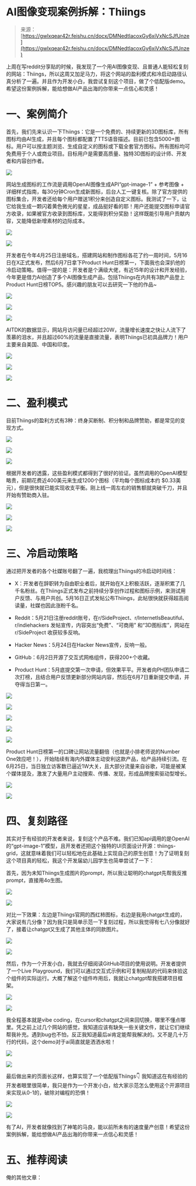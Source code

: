 # AI图像变现案例拆解：Thiings

> 来源：[https://gwlxqear42r.feishu.cn/docx/DMNedtIacoxGy6xiVxNcSJfUnze](https://gwlxqear42r.feishu.cn/docx/DMNedtIacoxGy6xiVxNcSJfUnze)

上周在写reddit分享贴的时候，我发现了一个用AI图像变现、且普通人能轻松复刻的网站：Thiings，所以这周又加足马力，将这个网站的盈利模式和冷启动路径认真分析了一遍。并且作为开发小白，我尝试复刻这个项目，做了个低配版demo。希望这份案例拆解，能给想做AI产品出海的你带来一点信心和灵感！

# 一、案例简介

首先，我们先来认识一下Thiings：它是一个免费的、持续更新的3D图标库，所有图标均由AI生成，并且每个图标都配置了TTS语音描述。目前已包含5000+图标。用户可以按主题浏览、生成自定义的图标或下载全套官方图标。所有图标均可免费用于个人或商业项目。目标用户是需要高质量、独特3D图标的设计师、开发者和内容创作者。

![](img/43c168878108cddb948b3da45d7e59c2.png)

网站生成图标的工作流是调用OpenAI图像生成API“gpt-image-1” + 参考图像 + 详细样式指南，每30分钟Cron生成新图标，后台人工一键复核。除了官方提供的图标集合，开发者还给每个用户赠送1积分来创造自定义图标。我测试了一下，让它给我生成一颗闪着黄色微光的星星，成品挺好看的耶！用户还能提交图标申请官方收录，如果被官方收录到图标库，又能得到积分奖励！这样既能引导用户贡献内容，又能降低新增素材的边际成本。

![](img/24aa178d93637214d041d722509b10fa.png)

![](img/828d879db97234893a461f64629ff8f9.png)

开发者在今年4月25日注册域名，搭建网站和制作图标各花了约一周时间，5月16日在X正式发布，然后6月7日拿下Product Hunt日榜第一，下面我也会深扒他的冷启动策略。值得一提的是：开发者是个满级大佬，有近15年的设计和开发经验，今年更是借力AI创造了多个AI图像生成产品，包括Thiings在内共有3款产品登上Product Hunt日榜TOP5。感兴趣的朋友可以去研究一下他的作品~

![](img/43d0e794494a5372440af63da410e689.png)

![](img/e7bc838792aafc48ecfb186fa3822d64.png)

![](img/2be35d7d8ab5773b95f602741075b7a9.png)

AITDK的数据显示，网站月访问量已经超过20W，流量增长速度之快让人流下了羡慕的泪水，并且超过60%的流量是直接流量，表明Thiings已初具品牌力！用户主要来自美国、中国和印度。

![](img/9c363b1521bcef5fa7a99a1c6bf97f6d.png)

![](img/45ae40901001310ebf4997814913d98e.png)

![](img/2b0d43dd709733b9da91cec0fd81340a.png)

# 二、盈利模式

目前Thiings的盈利方式有3种：终身买断制、积分制和品牌赞助，都是常见的变现方式。

![](img/f02263e44e21a9c3657acd60bff58215.png)

![](img/88d87d709777287311725d472b877c37.png)

![](img/6eb109b67e19ad3a03c02ecf6e302fb6.png)

根据开发者的透露，这些盈利模式都得到了很好的验证。虽然调用的OpenAI模型略贵，前期花费近400美元来生成1200个图标（平均每个图标成本约 $0.33美元），但是很快就已能实现收支平衡。刚上线一周左右的销售额就突破千刀，并且开始有赞助商入驻。

![](img/ec6cd0969225c46b46e6a3cce00fa9d5.png)

![](img/a5835d5f7cf3879c2db641e062a74f6c.png)

![](img/fe81a02472898d16c1afeff423d15342.png)

# 三、冷启动策略

通过把开发者的各个社媒账号翻了一遍，我梳理出Thiings的冷启动时间线：

*   X：开发者在辞职转为自由职业者后，就开始在X上积极活跃，逐渐积累了几千名粉丝。在Thiings正式发布之前持续分享创作过程和图标示例，来测试用户反馈、与用户共创。5月16日正式发帖公布Thiings，此帖很快就获得超高阅读量，社媒也因此涨粉千名。

*   Reddit：5月21日注册reddit账号，在r/SideProject、r/InternetIsBeautiful、r/indiehackers 发帖宣传，内容突出“免费”、“可商用” 和“3D图标库”，网站在r/SideProject 收获较多反响。

*   Hacker News：5月24日在Hacker News宣传，反响一般。

*   GitHub：6月2日开源了交互式网格组件，获得200+个收藏。

*   Product Hunt：5月底提交第一次申请，但效果平平。开发者向PH团队申请二次打榜，且结合用户反馈更新部分网站内容，然后在6月7日重新提交申请，并夺得当日第一。

![](img/2ed40bd7e21a802bbf1cb30bd8938798.png)

![](img/f46fa14703ff2a39d1a50c9a33b60540.png)

![](img/1f5eefd3fd486b7ba3ef89c457774fbe.png)

![](img/2343e4e8fcdbc06cdf883490576f2961.png)

![](img/17af7dce2568c4ac6b329e7c2269931d.png)

Product Hunt日榜第一的口碑让网站流量翻倍（也就是小排老师说的Number One效应吧！），开始陆续有海内外媒体主动安利这款产品，给产品持续引流。在6月25日，当日独立访客数已逼近1W大关，且大部分流量来自谷歌，可能是被某个媒体提及，激发了大量用户主动搜索、传播、发现，形成品牌搜索驱动型增长。

![](img/ae49754aff0fe8502f77469e23b94771.png)

![](img/f83f3e6a4e96074652b380ff48906a10.png)

# 四、复刻路径

其实对于有经验的开发者来说，复刻这个产品不难。我们已知api调用的是OpenAI 的“gpt-image-1”模型，且开发者还把这个独特的UI页面设计开源：thiings-grid，这就意味着我们可以轻松地在此基础上实现自己的原生创意！为了证明复刻这个项目真的轻松，我这个开发届幼儿园学生也简单尝试了一下：

首先，因为未知Thiings生成图片的prompt，所以我让聪明的chatgpt先帮我反推prompt，直接用4o生图。

![](img/b79adbef969cbbbd7a368db99d5a75af.png)

![](img/fcad1ff628981c054cca5c57145fba7b.png)

对比一下效果：左边是Thiings官网的西红柿图标，右边是我用chatgpt生成的，大家说有几分像？因为我只是简单示范一下复刻过程，所以我觉得有七八分像就好了，接着让chatgpt又生成了其他主体的同款图片。

![](img/0ef56f6407896cfcef38a1318f6955cb.png)

![](img/83c3837de761afa508652bda9b35186d.png)

然后，作为一个开发小白，我就去仔细阅读GitHub项目的使用说明。开发者提供了一个Live Playground，我们可以通过交互式示例和可复制粘贴的代码来体验这个组件的实际运行。大概了解这个组件咋用后，我就让chatgpt帮我搭建项目框架。

![](img/31b8192a8f9bf145b17e61f836e2889d.png)

![](img/e458b36608750361f306ea00429217cb.png)

我全程基本就是vibe coding，在cursor和chatgpt之间来回切换，哪里不懂点哪里。凭之前上过几个网站的感觉，我知道应该有缺失一些关键文件，就让它们继续帮我补充。遇到bug也不怕，反正我知道最后ai肯定能帮我解决的。又不是几十万行的代码，这个demo对于ai简直就是洒洒水啦！

![](img/486df63876b03ad4d50e1cdc4e9943ed.png)

![](img/9ec27e88b00094f320cd3e5f5d6473bd.png)

最后做出来的页面长这样，也算实现了一个低配版Thiings👇 我知道这在有经验的开发者眼里很简单，我只是作为一个开发小白，给大家示范怎么使用这个开源项目来实现从0-1的，破除对编程的恐惧！

![](img/666426851345233c1aef00d370a09c97.png)

![](img/d917f9dd3fb1b94521174641affb1d48.png)

有了AI，开发者就像找到了神笔的马良，能以前所未有的速度量产创意！希望这份案例拆解，能给想做AI产品出海的你带来一点信心和灵感！

# 五、推荐阅读

俺的其他文章：